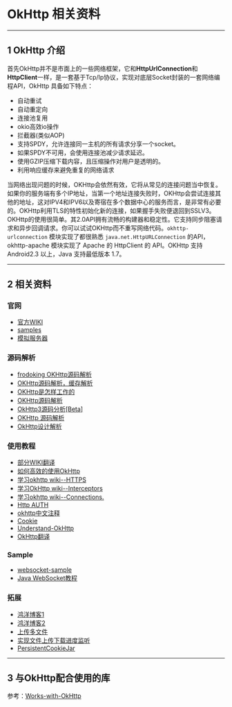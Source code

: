 # OkHttp 相关资料

---
## 1 OkHttp 介绍

首先OkHttp并不是市面上的一些网络框架，它和**HttpUrlConnection**和**HttpClient**一样，是一套基于Tcp/Ip协议，实现对底层Socket封装的一套网络编程API，OkHttp 具备如下特点：

- 自动重试
- 自动重定向
- 连接池复用
- okio高效io操作
- 拦截器(类似AOP)
- 支持SPDY，允许连接同一主机的所有请求分享一个socket。
- 如果SPDY不可用，会使用连接池减少请求延迟。
- 使用GZIP压缩下载内容，且压缩操作对用户是透明的。
- 利用响应缓存来避免重复的网络请求

当网络出现问题的时候，OKHttp会依然有效，它将从常见的连接问题当中恢复。如果你的服务端有多个IP地址，当第一个地址连接失败时，OKHttp会尝试连接其他的地址，这对IPV4和IPV6以及寄宿在多个数据中心的服务而言，是非常有必要的。OKHttp利用TLS的特性初始化新的连接，如果握手失败便退回到SSLV3。OKHttp的使用很简单。其2.0API拥有流畅的构建器和稳定性。它支持同步阻塞请求和异步回调请求。你可以试试OKHttp而不重写网络代码。`okhttp-urlconnection` 模块实现了都很熟悉 `java.net.HttpURLConnection` 的API，okhttp-apache 模块实现了 Apache 的 HttpClient 的 API。OKHttp 支持 Android2.3 以上，Java 支持最低版本 1.7。

---

## 2 相关资料

### 官网

- [官方WIKI](https://github.com/square/okhttp/wiki)
- [samples](https://github.com/square/okhttp/tree/master/samples)
- [模拟服务器](https://github.com/square/okhttp/tree/master/mockwebserver)

### 源码解析

- [ frodoking  OKHttp源码解析 ]( http://frodoking.github.io/2015/03/12/android-okhttp/ )
- [ OKHttp源码解析，缓存解析 ]( http://blog.csdn.net/chenzujie/article/details/46994073   )
- [OKHttp是怎样工作的](http://blog.csdn.net/marktheone/article/details/49402077)
- [OKHttp源码解析](http://frodoking.github.io/2015/03/12/android-okhttp/)
- [OkHttp3源码分析[Beta]](http://www.jianshu.com/p/aad5aacd79bf)
- [OKHttp 源码解析](http://frodoking.github.io/2015/03/12/android-okhttp/)
- [OkHttp设计解析](https://wingjay.com/2016/07/21/%E5%B8%A6%E4%BD%A0%E5%AD%A6%E5%BC%80%E6%BA%90%E9%A1%B9%E7%9B%AE%EF%BC%9AOkHttp-%E8%87%AA%E5%B7%B1%E5%8A%A8%E6%89%8B%E5%AE%9E%E7%8E%B0okhttp/)

### 使用教程

- [部分WIKI翻译](http://www.cnblogs.com/ct2011/p/3997368.html)
- [如何高效的使用OkHttp](http://brucezz.github.io/articles/2016/02/21/effective-okhttp/)
- [学习okhttp wiki--HTTPS](http://www.cnblogs.com/yuanchongjie/p/4971665.html)
- [学习OkHttp wiki--Interceptors](http://www.cnblogs.com/yuanchongjie/p/4969326.html)
- [学习okhttp wiki--Connections.](http://www.cnblogs.com/yuanchongjie/p/4962310.html)
- [Http AUTH](http://blog.csdn.net/wwwsq/article/details/7255062)
- [okhttp中文注释](https://github.com/dunwen/okhttp)
- [Cookie](https://segmentfault.com/a/1190000004345545)
- [Understand-OkHttp](http://blog.piasy.com/2016/07/11/Understand-OkHttp/)
- [OkHttp翻译](http://www.jianshu.com/p/7621c6f63fd7)

### Sample

- [websocket-sample](https://github.com/fedepaol/websocket-sample)
- [Java WebSocket教程](http://colobu.com/2015/02/27/WebSockets-tutorial-on-Wildfly-8/)

### 拓展

- [鸿洋博客1](http://blog.csdn.net/lmj623565791/article/details/47911083)
- [ 鸿洋博客2](http://blog.csdn.net/lmj623565791/article/details/49734867)
- [上传多文件](http://blog.csdn.net/djk_dong/article/details/47861367   )
- [ 实现文件上传下载进度监听 ](http://blog.csdn.net/sbsujjbcy/article/details/48194701#comments)
- [PersistentCookieJar](https://github.com/franmontiel/PersistentCookieJar)

---
## 3 与OkHttp配合使用的库

参考：[Works-with-OkHttp](https://github.com/square/okhttp/wiki/Works-with-OkHttp)














